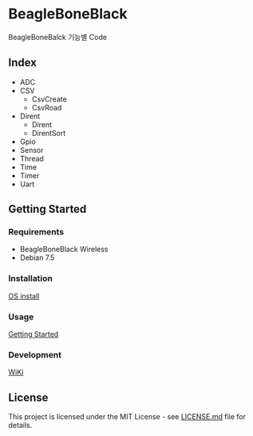 # BeagleBoneBlack

BeagleBoneBalck 기능별 Code



## Index

- ADC
- CSV
  - CsvCreate
  - CsvRoad
- Dirent
  - Dirent
  - DirentSort
- Gpio
- Sensor
- Thread
- Time
- Timer
- Uart



## Getting Started

### Requirements

- BeagleBoneBlack Wireless
- Debian 7.5



### Installation

[OS install](https://beagleboard.org/latest-images)



### Usage

[Getting Started](https://beagleboard.org/getting-started)



### Development

[WiKi](https://elinux.org/Beagleboard:BeagleBoneBlackWireless)



## License

This project is licensed under the MIT License - see [LICENSE.md](https://github.com/JihunDev/Docs/blob/master/LICENSE.md) file for details.